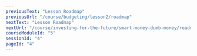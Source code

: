 ```yaml
---
previousText: "Lesson Roadmap"
previousUrl: "/course/budgeting/lesson2/roadmap"
nextText: "Lesson Roadmap"
nextUrl: "/course/investing-for-the-future/smart-money-dumb-money/roadmap"
courseModuleId: "5"
sessionId: "4"
pageId: "4"
---
```



<sparkle-animation-player src="./animation/m3l3.js" composition="3FC01BEEAB397745AD18E137FCE8B315"></sparkle-animation-player>
